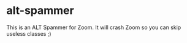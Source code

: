 # alt-spammer
This is an ALT Spammer for Zoom. It will crash Zoom so you can skip useless classes ;)
